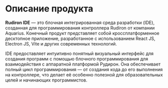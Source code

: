 # Описание продукта

**Rudiron IDE** — это блочная интегрированная среда разработки (IDE), созданная для программирования контроллера Rudiron от компании Aquarius. Конечный продукт представляет собой кроссплатформенное десктопное приложение, разработанное с использованием React JS, Electron JS, Vite и других современных технологий.

IDE предоставляет интуитивно понятный визуальный интерфейс для создания программ с помощью блочного программирования для взаимодействия с аппаратной платформой Рудирон. Она обеспечивает полный цикл программирования — от создания кода до его выполнения на контроллере, что делает её особенно полезной для образовательных целей и начинающих программистов.
